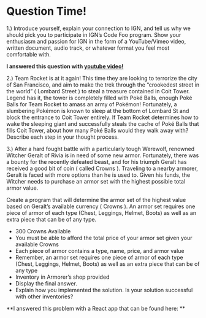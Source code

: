 # Question Time!


1.) Introduce yourself, explain your connection to IGN, and tell us why we should pick you to participate in IGN’s Code Foo program. Show your enthusiasm and passion for IGN in the form of a YouTube/Vimeo video, written document, audio track, or whatever format you feel most comfortable with. 

**I answered this question with [youtube video!](https://www.youtube.com/watch?v=wVXAjkKyRMc)**

2.) Team Rocket is at it again! This time they are looking to terrorize the city of San Francisco, and aim to make the trek through the “crookedest street in the world” ( Lombard Street ) to steal a treasure contained in Coit Tower. Legend has it, the tower is completely filled with Poké Balls, enough Poké Balls for Team Rocket to amass an army of Pokémon! Fortunately, a slumbering Pokémon is known to sleep at the bottom of Lombard St and block the entrance to Coit Tower entirely. If Team Rocket determines how to wake the sleeping giant and successfully steals the cache of Poké Balls that fills Coit Tower, about how many Poké Balls would they walk away with? Describe each step in your thought process.

3.) After a hard fought battle with a particularly tough Werewolf, renowned Witcher Geralt of Rivia is in need of some new armor. Fortunately, there was a bounty for the recently defeated beast, and for his triumph Geralt has received a good bit of coin ( called Crowns ). Traveling to a nearby armorer, Geralt is faced with more options than he is used to. Given his funds, the Witcher needs to purchase an armor set with the highest possible total armor value.

Create a program that will determine the armor set of the highest value based on Geralt’s available currency ( Crowns ). An armor set requires one piece of armor of each type (Chest, Leggings, Helmet, Boots) as well as an extra piece that can be of any type.

- 300 Crowns Available
- You must be able to afford the total price of your armor set given your available Crowns
- Each piece of armor contains a type, name, price, and armor value
- Remember, an armor set requires one piece of armor of each type (Chest, Leggings, Helmet, Boots) as well as an extra piece that can be of any type
- Inventory in Armorer’s shop provided
- Display the final answer.
- Explain how you implemented the solution. Is your solution successful with other inventories?

**I answered this problem with a React app that can be found here: ** 
